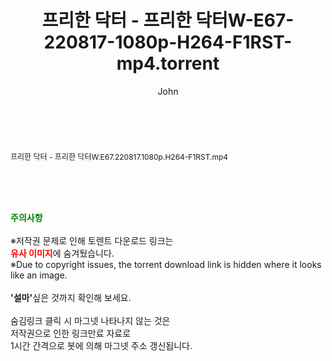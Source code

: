 ﻿---
layout: post
title:  "프리한 닥터 - 프리한 닥터W-E67-220817-1080p-H264-F1RST-mp4.torrent"
author: John
categories: [ 방송/음악 ]
tags: [  ]
image:  
description: "프리한 닥터 - 프리한 닥터W-E67-220817-1080p-H264-F1RST-mp4 torrent 정보 공유"
toc: true
toc_sticky: true
---

<br>
<div class="view-img">
<a class="view_image" href="http://torrentmobile61.com/bbs/view_image.php?fn=%2Fdata%2Ffile%2Fmusic%2F3735183265_TIrmpN9P_a89256f971195a30a1cc64df0115ab1963036c79.jpg" target="_blank"><img alt="" class="img-tag" content="http://torrentmobile61.com/data/file/music/3735183265_TIrmpN9P_a89256f971195a30a1cc64df0115ab1963036c79.jpg" itemprop="image" src="http://torrentmobile61.com/data/file/music/thumb-3735183265_TIrmpN9P_a89256f971195a30a1cc64df0115ab1963036c79_835x2212.jpg"/></a></div><div class="view-content" itemprop="description">
<p><span style="font-size:12px;">프리한 닥터 - 프리한 닥터W.E67.220817.1080p.H264-F1RST.mp4</span> </p> </div>
    
<br><br><br>
<p data-ke-size="size16"><b><span style="color: green;">주의사항</span></b><br /><br />※저작권 문제로 인해 토렌트 다운로드 링크는<br /><b><span style="color: red;">유사 이미지</span></b>에 숨겨뒀습니다.<br />※Due to copyright issues, the torrent download link is hidden where it looks like an image.<br /><br /><b>'설마'</b>싶은 것까지 확인해 보세요.<br /><br />숨김링크 클릭 시 마그넷 나타나지 않는 것은<br />저작권으로 인한 링크만료 자료로<br />1시간 간격으로 봇에 의해 마그넷 주소 갱신됩니다.</p>
